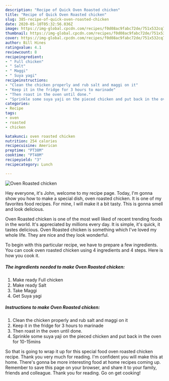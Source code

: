 ```yaml
---
description: "Recipe of Quick Oven Roasted chicken"
title: "Recipe of Quick Oven Roasted chicken"
slug: 385-recipe-of-quick-oven-roasted-chicken
date: 2020-05-10T05:32:56.036Z
image: https://img-global.cpcdn.com/recipes/f0d08ac9fabc72de/751x532cq70/oven-roasted-chicken-recipe-main-photo.jpg
thumbnail: https://img-global.cpcdn.com/recipes/f0d08ac9fabc72de/751x532cq70/oven-roasted-chicken-recipe-main-photo.jpg
cover: https://img-global.cpcdn.com/recipes/f0d08ac9fabc72de/751x532cq70/oven-roasted-chicken-recipe-main-photo.jpg
author: Bill Hines
ratingvalue: 4.1
reviewcount: 8
recipeingredient:
- " Full chicken"
- " Salt"
- " Maggi"
- " Suya yagi"
recipeinstructions:
- "Clean the chicken properly and rub salt and maggi on it"
- "Keep it in the fridge for 3 hours to marinade"
- "Then roast in the oven until done."
- "Sprinkle some suya yaji on the pieced chicken and put back in the oven for 10-15mins"
categories:
- Recipe
tags:
- oven
- roasted
- chicken

katakunci: oven roasted chicken 
nutrition: 254 calories
recipecuisine: American
preptime: "PT38M"
cooktime: "PT40M"
recipeyield: "3"
recipecategory: Lunch

---
```



![Oven Roasted chicken](https://img-global.cpcdn.com/recipes/f0d08ac9fabc72de/751x532cq70/oven-roasted-chicken-recipe-main-photo.jpg)

Hey everyone, it's John, welcome to my recipe page. Today, I'm gonna show you how to make a special dish, oven roasted chicken. It is one of my favorites food recipes. For mine, I will make it a bit tasty. This is gonna smell and look delicious.

Oven Roasted chicken is one of the most well liked of recent trending foods in the world. It's appreciated by millions every day. It is simple, it's quick, it tastes delicious. Oven Roasted chicken is something which I've loved my whole life. They are nice and they look wonderful.




To begin with this particular recipe, we have to prepare a few ingredients. You can cook oven roasted chicken using 4 ingredients and 4 steps. Here is how you cook it.

<!--inarticleads1-->

##### The ingredients needed to make Oven Roasted chicken:

1. Make ready  Full chicken
1. Make ready  Salt
1. Take  Maggi
1. Get  Suya yagi




<!--inarticleads2-->

##### Instructions to make Oven Roasted chicken:

1. Clean the chicken properly and rub salt and maggi on it
1. Keep it in the fridge for 3 hours to marinade
1. Then roast in the oven until done.
1. Sprinkle some suya yaji on the pieced chicken and put back in the oven for 10-15mins




So that is going to wrap it up for this special food oven roasted chicken recipe. Thank you very much for reading. I'm confident you will make this at home. There's gonna be more interesting food at home recipes coming up. Remember to save this page on your browser, and share it to your family, friends and colleague. Thank you for reading. Go on get cooking!
